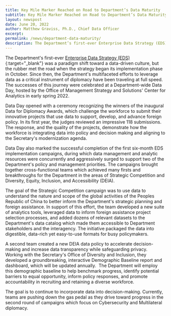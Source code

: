 ```yaml
---
title: Key Mile Marker Reached on Road to Department’s Data Maturity
subtitle: Key Mile Marker Reached on Road to Department’s Data Maturity
layout: newspost
date: June 20, 2022
author: Matthew Graviss, Ph.D., Chief Data Officer
excerpt: 
permalink: /news/department-data-maturity/
description: The Department’s first-ever Enterprise Data Strategy (EDS) was a paradigm shift toward a data-driven culture, but the rubber met the road when the strategy began its implementation phase in October...
---
```


The Department's first-ever [Enterprise Data Strategy (EDS)](https://www.state.gov/the-department-unveils-its-first-ever-enterprise-data-strategy/){:target="_blank"} was a paradigm shift toward a data-driven culture, but the rubber met the road when the strategy began its implementation phase in October. Since then, the Department's multifaceted efforts to leverage data as a critical instrument of diplomacy have been traveling at full speed. The successes of this journey were celebrated at a Department-wide Data Day, hosted by the Office of Management Strategy and Solutions' Center for Analytics in early spring 2022.

Data Day opened with a ceremony recognizing the winners of the inaugural Data for Diplomacy Awards, which challenge the workforce to submit their innovative projects that use data to support, develop, and advance foreign policy. In its first year, the judges reviewed an impressive 118 submissions. The response, and the quality of the projects, demonstrate how the workforce is integrating data into policy and decision making and aligning to the Secretary's modernization agenda.

Data Day also marked the successful completion of the first six-month EDS implementation campaigns, during which data management and analytic resources were concurrently and aggressively surged to support two of the Department's policy and management priorities. The campaigns brought together cross-functional teams which achieved many firsts and breakthroughs for the Department in the areas of Strategic Competition and Diversity, Equity, Inclusion, and Accessibility (DEIA).

The goal of the Strategic Competition campaign was to use data to understand the nature and scope of the global activities of the Peoples Republic of China to better inform the Department's strategic planning and foreign assistance. In support of this effort, the team developed a new suite of analytics tools, leveraged data to inform foreign assistance project selection processes, and added dozens of relevant datasets to the Department's data catalog which made them accessible to Department stakeholders and the interagency. The initiative packaged the data into digestible, data-rich yet easy-to-use formats for busy policymakers. 

A second team created a new DEIA data policy to accelerate decision-making and increase data transparency while safeguarding privacy. Working with the Secretary's Office of Diversity and Inclusion, they developed a groundbreaking, interactive Demographic Baseline report and dashboard, which will be updated annually.  The Department will employ this demographic baseline to help benchmark progress, identify potential barriers to equal opportunity, inform policy responses, and promote accountability in recruiting and retaining a diverse workforce.

The goal is to continue to incorporate data into decision-making. Currently, teams are pushing down the gas pedal as they drive toward progress in the second round of campaigns which focus on Cybersecurity and Multilateral diplomacy.